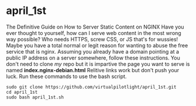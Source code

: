 # april_1st
The Definitive Guide on How to Server Static Content on NGINX
Have you ever thought to yourself, how can I serve web content in the most wrong way possible? Who needs HTTPS, screw CSS, or JS that's for wussies!
Maybe you have a total normal or legit reason for wanting to abuse the free service that is nginx.
Assuming you already have a domain pointing at a public IP address on a server somewhere, follow these instructions. You don't need to clone *my* repo but it is impartive the page you want to serve is named **index.nginx-debian.html**
Relitive links work but don't push your luck. 
Run these commands to use the bash script. 
```
sudo git clone https://github.com/virtualpilotlight/april_1st.git
cd april_1st
sudo bash april_1st.sh
```
